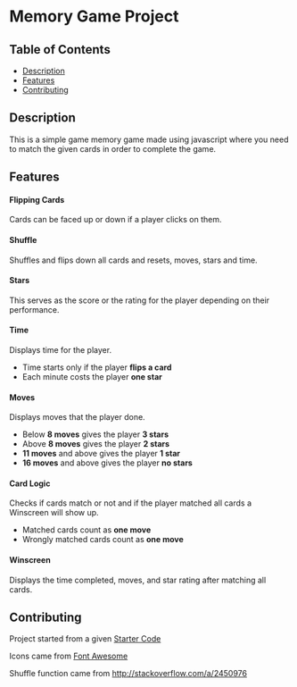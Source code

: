 # Memory Game Project

## Table of Contents

* [Description](#Description)
* [Features](#Features)
* [Contributing](#contributing)

## Description

This is a simple game memory game made using javascript where you need to match the given cards in order to complete the game.

## Features

#### Flipping Cards

Cards can be faced up or down if a player clicks on them.

#### Shuffle

Shuffles and flips down all cards and resets, moves, stars and time.

#### Stars

This serves as the score or the rating for the player depending on their performance.

#### Time

Displays time for the player.

- Time starts only if the player **flips a card**
- Each minute costs the player **one star**

#### Moves

Displays moves that the player done.

- Below **8 moves** gives the player **3 stars**
- Above **8 moves** gives the player **2 stars**
- **11 moves** and above gives the player **1 star**
- **16 moves** and above gives the player **no stars**

#### Card Logic

Checks if cards match or not and if the player matched all cards a Winscreen will show up.

- Matched cards count as **one move**
- Wrongly matched cards count as **one move**

#### Winscreen

Displays the time completed, moves, and star rating after matching all cards.

## Contributing

Project started from a given [Starter Code](https://github.com/udacity/fend-project-memory-game)

Icons came from [Font Awesome](https://fontawesome.com/)

Shuffle function came from http://stackoverflow.com/a/2450976
